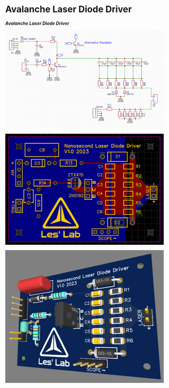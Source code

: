 # Avalanche Laser Diode Driver


***Avalanche Laser Diode Driver***

![Screenshot](media/schem.png)


![Screenshot](media/pcb.png)

![Screenshot](media/3d.png)

